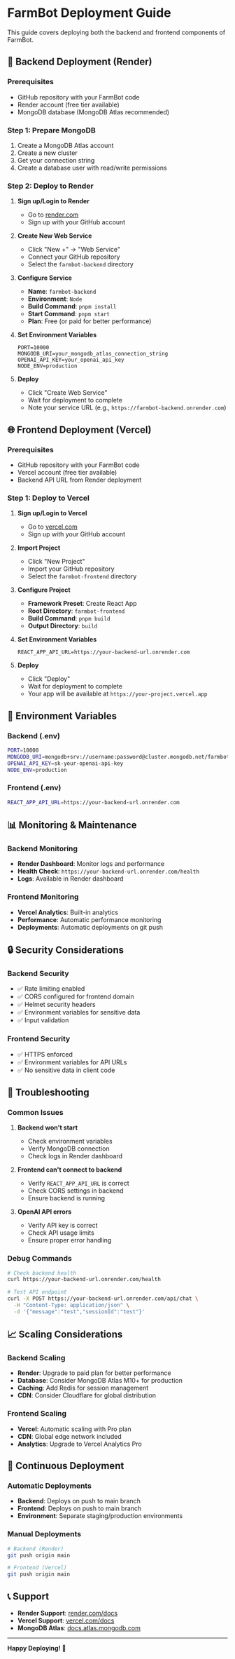 # FarmBot Deployment Guide

This guide covers deploying both the backend and frontend components of FarmBot.

## 🚀 Backend Deployment (Render)

### Prerequisites
- GitHub repository with your FarmBot code
- Render account (free tier available)
- MongoDB database (MongoDB Atlas recommended)

### Step 1: Prepare MongoDB
1. Create a MongoDB Atlas account
2. Create a new cluster
3. Get your connection string
4. Create a database user with read/write permissions

### Step 2: Deploy to Render
1. **Sign up/Login to Render**
   - Go to [render.com](https://render.com)
   - Sign up with your GitHub account

2. **Create New Web Service**
   - Click "New +" → "Web Service"
   - Connect your GitHub repository
   - Select the `farmbot-backend` directory

3. **Configure Service**
   - **Name**: `farmbot-backend`
   - **Environment**: `Node`
   - **Build Command**: `pnpm install`
   - **Start Command**: `pnpm start`
   - **Plan**: Free (or paid for better performance)

4. **Set Environment Variables**
   ```
   PORT=10000
   MONGODB_URI=your_mongodb_atlas_connection_string
   OPENAI_API_KEY=your_openai_api_key
   NODE_ENV=production
   ```

5. **Deploy**
   - Click "Create Web Service"
   - Wait for deployment to complete
   - Note your service URL (e.g., `https://farmbot-backend.onrender.com`)

## 🌐 Frontend Deployment (Vercel)

### Prerequisites
- GitHub repository with your FarmBot code
- Vercel account (free tier available)
- Backend API URL from Render deployment

### Step 1: Deploy to Vercel
1. **Sign up/Login to Vercel**
   - Go to [vercel.com](https://vercel.com)
   - Sign up with your GitHub account

2. **Import Project**
   - Click "New Project"
   - Import your GitHub repository
   - Select the `farmbot-frontend` directory

3. **Configure Project**
   - **Framework Preset**: Create React App
   - **Root Directory**: `farmbot-frontend`
   - **Build Command**: `pnpm build`
   - **Output Directory**: `build`

4. **Set Environment Variables**
   ```
   REACT_APP_API_URL=https://your-backend-url.onrender.com
   ```

5. **Deploy**
   - Click "Deploy"
   - Wait for deployment to complete
   - Your app will be available at `https://your-project.vercel.app`

## 🔧 Environment Variables

### Backend (.env)
```bash
PORT=10000
MONGODB_URI=mongodb+srv://username:password@cluster.mongodb.net/farmbot
OPENAI_API_KEY=sk-your-openai-api-key
NODE_ENV=production
```

### Frontend (.env)
```bash
REACT_APP_API_URL=https://your-backend-url.onrender.com
```

## 📊 Monitoring & Maintenance

### Backend Monitoring
- **Render Dashboard**: Monitor logs and performance
- **Health Check**: `https://your-backend-url.onrender.com/health`
- **Logs**: Available in Render dashboard

### Frontend Monitoring
- **Vercel Analytics**: Built-in analytics
- **Performance**: Automatic performance monitoring
- **Deployments**: Automatic deployments on git push

## 🔒 Security Considerations

### Backend Security
- ✅ Rate limiting enabled
- ✅ CORS configured for frontend domain
- ✅ Helmet security headers
- ✅ Environment variables for sensitive data
- ✅ Input validation

### Frontend Security
- ✅ HTTPS enforced
- ✅ Environment variables for API URLs
- ✅ No sensitive data in client code

## 🚨 Troubleshooting

### Common Issues

1. **Backend won't start**
   - Check environment variables
   - Verify MongoDB connection
   - Check logs in Render dashboard

2. **Frontend can't connect to backend**
   - Verify `REACT_APP_API_URL` is correct
   - Check CORS settings in backend
   - Ensure backend is running

3. **OpenAI API errors**
   - Verify API key is correct
   - Check API usage limits
   - Ensure proper error handling

### Debug Commands

```bash
# Check backend health
curl https://your-backend-url.onrender.com/health

# Test API endpoint
curl -X POST https://your-backend-url.onrender.com/api/chat \
  -H "Content-Type: application/json" \
  -d '{"message":"test","sessionId":"test"}'
```

## 📈 Scaling Considerations

### Backend Scaling
- **Render**: Upgrade to paid plan for better performance
- **Database**: Consider MongoDB Atlas M10+ for production
- **Caching**: Add Redis for session management
- **CDN**: Consider Cloudflare for global distribution

### Frontend Scaling
- **Vercel**: Automatic scaling with Pro plan
- **CDN**: Global edge network included
- **Analytics**: Upgrade to Vercel Analytics Pro

## 🔄 Continuous Deployment

### Automatic Deployments
- **Backend**: Deploys on push to main branch
- **Frontend**: Deploys on push to main branch
- **Environment**: Separate staging/production environments

### Manual Deployments
```bash
# Backend (Render)
git push origin main

# Frontend (Vercel)
git push origin main
```

## 📞 Support

- **Render Support**: [render.com/docs](https://render.com/docs)
- **Vercel Support**: [vercel.com/docs](https://vercel.com/docs)
- **MongoDB Atlas**: [docs.atlas.mongodb.com](https://docs.atlas.mongodb.com)

---

**Happy Deploying! 🚀** 